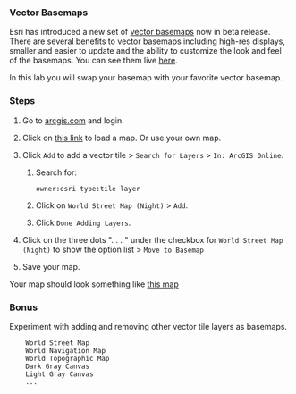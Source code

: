 ### Vector Basemaps

Esri has introduced a new set of [vector basemaps](http://www.arcgis.com/home/search.html?q=owner:esri%20type:tile%20layer) now in beta release. There are several benefits to vector basemaps including high-res displays, smaller and easier to update and the ability to customize the look and feel of the basemaps. You can see them live [here](http://www.arcgis.com/home/search.html?q=owner:esri_vector).

In this lab you will swap your basemap with your favorite vector basemap.

### Steps

1. Go to [arcgis.com](http://www.arcgis.com) and login.

2. Click on [this link](http://www.arcgis.com/home/webmap/viewer.html?webmap=6dd14f639f784ff692327d8f4b3eb00a) to load a map. Or use your own map.

3. Click `Add` to add a vector tile > `Search for Layers` > `In: ArcGIS Online`.

	1. Search for:

		```
		owner:esri type:tile layer
		```
		
	2. Click on `World Street Map (Night)` > ```Add```.

	3. Click `Done Adding Layers`.

4. Click on the three dots ". . . " under the checkbox for `World Street Map (Night)` to show the option list > `Move to Basemap`

5. Save your map.

Your map should look something like [this map](http://www.arcgis.com/home/webmap/viewer.html?webmap=11e2285a131540f792c58565db996b4b)

### Bonus

Experiment with adding and removing other vector tile layers as basemaps.
 		
```
	World Street Map
	World Navigation Map
	World Topographic Map
	Dark Gray Canvas
	Light Gray Canvas
	...
```
